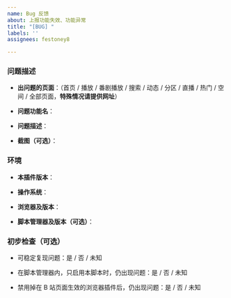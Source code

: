 ```yaml
---
name: Bug 反馈
about: 上报功能失效、功能异常
title: "[BUG] "
labels: ''
assignees: festoney8

---
```


### 问题描述

- **出问题的页面**：（首页 / 播放 / 番剧播放 / 搜索 / 动态 / 分区 / 直播 / 热门 / 空间 / 全部页面，**特殊情况请提供网址**）

- **问题功能名**：

- **问题描述**：

- **截图（可选）**：

### 环境

- **本插件版本**：

- **操作系统**：

- **浏览器及版本**：

- **脚本管理器及版本（可选）**：

### 初步检查（可选）

- 可稳定复现问题：是 / 否 / 未知

- 在脚本管理器内，只启用本脚本时，仍出现问题：是 / 否 / 未知

- 禁用掉在 B 站页面生效的浏览器插件后，仍出现问题：是 / 否 / 未知
